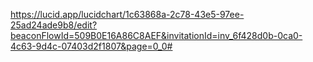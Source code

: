 https://lucid.app/lucidchart/1c63868a-2c78-43e5-97ee-25ad24ade9b8/edit?beaconFlowId=509B0E16A86C8AEF&invitationId=inv_6f428d0b-0ca0-4c63-9d4c-07403d2f1807&page=0_0#